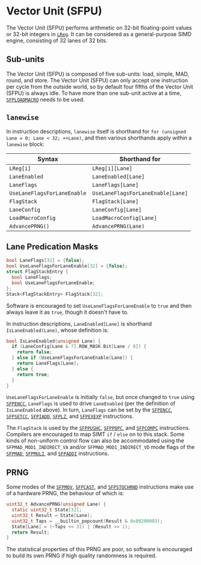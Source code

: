 # Vector Unit (SFPU)

The Vector Unit (SFPU) performs arithmetic on 32-bit floating-point values or 32-bit integers in [`LReg`](LReg.md). It can be considered as a general-purpose SIMD engine, consisting of 32 lanes of 32 bits.

## Sub-units

The Vector Unit (SFPU) is composed of five sub-units: load, simple, MAD, round, and store. The Vector Unit (SFPU) can only accept one instruction per cycle from the outside world, so by default four fifths of the Vector Unit (SFPU) is always idle. To have more than one sub-unit active at a time, [`SFPLOADMACRO`](SFPLOADMACRO.md) needs to be used.

## `lanewise`

In instruction descriptions, `lanewise` itself is shorthand for `for (unsigned Lane = 0; Lane < 32; ++Lane)`, and then various shorthands apply _within_ a `lanewise` block:

|Syntax|Shorthand for|
|---|---|
|`LReg[i]`|`LReg[i][Lane]`|
|`LaneEnabled`|`LaneEnabled[Lane]`|
|`LaneFlags`|`LaneFlags[Lane]`|
|`UseLaneFlagsForLaneEnable`|`UseLaneFlagsForLaneEnable[Lane]`|
|`FlagStack`|`FlagStack[Lane]`|
|`LaneConfig`|`LaneConfig[Lane]`|
|`LoadMacroConfig`|`LoadMacroConfig[Lane]`|
|`AdvancePRNG()`|`AdvancePRNG(Lane)`|

## Lane Predication Masks

```c
bool LaneFlags[32] = {false};
bool UseLaneFlagsForLaneEnable[32] = {false};
struct FlagStackEntry {
  bool LaneFlags;
  bool UseLaneFlagsForLaneEnable;
};
Stack<FlagStackEntry> FlagStack[32];
```

Software is encouraged to set `UseLaneFlagsForLaneEnable` to `true` and then always leave it as `true`, though it doesn't have to.

In instruction descriptions, `LaneEnabled[Lane]` is shorthand `IsLaneEnabled(Lane)`, whose definition is:

```c
bool IsLaneEnabled(unsigned Lane) {
  if (LaneConfig[Lane & 7].ROW_MASK.Bit[Lane / 8]) {
    return false;
  } else if (UseLaneFlagsForLaneEnable[Lane]) {
    return LaneFlags[Lane];
  } else {
    return true;
  }
}
```

`UseLaneFlagsForLaneEnable` is initially `false`, but once changed to `true` using [`SFPENCC`](SFPENCC.md), `LaneFlags` is used to drive `LaneEnabled` (per the definition of `IsLaneEnabled` above). In turn, `LaneFlags` can be set by the [`SFPENCC`](SFPENCC.md), [`SFPSETCC`](SFPSETCC.md), [`SFPIADD`](SFPIADD.md), [`SFPLZ`](SFPLZ.md), and [`SFPEXEXP`](SFPEXEXP.md) instructions.

The `FlagStack` is used by the [`SFPPUSHC`](SFPPUSHC.md), [`SFPPOPC`](SFPPOPC.md), and [`SFPCOMPC`](SFPCOMPC.md) instructions. Compilers are encouraged to map SIMT `if` / `else` on to this stack. Some kinds of non-uniform control flow can also be accommodated using the `SFPMAD_MOD1_INDIRECT_VA` and/or `SFPMAD_MOD1_INDIRECT_VD` mode flags of the [`SFPMAD`](SFPMAD.md), [`SFPMULI`](SFPMULI.md), and [`SFPADDI`](SFPADDI.md) instructions.

## PRNG

Some modes of the [`SFPMOV`](SFPMOV.md), [`SFPCAST`](SFPCAST.md), and [`SFPSTOCHRND`](SFPSTOCHRND.md) instructions make use of a hardware PRNG, the behaviour of which is:

```c
uint32_t AdvancePRNG(unsigned Lane) {
  static uint32_t State[32];
  uint32_t Result = State[Lane];
  uint32_t Taps = __builtin_popcount(Result & 0x80200003);
  State[Lane] = (~Taps << 31) | (Result >> 1);
  return Result;
}
```

The statistical properties of this PRNG are poor, so software is encouraged to build its own PRNG if high quality randomness is required.
